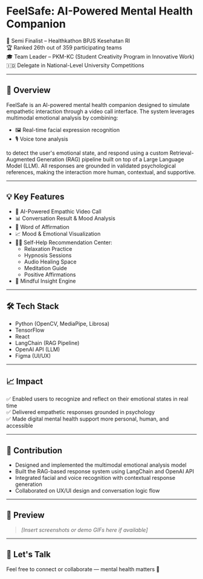 # FeelSafe: AI-Powered Mental Health Companion

🚀 Semi Finalist – Healthkathon BPJS Kesehatan RI  
🏆 Ranked 26th out of 359 participating teams  
🎓 Team Leader – PKM-KC (Student Creativity Program in Innovative Work)  
🇮🇩 Delegate in National-Level University Competitions

---

## 🧠 Overview

FeelSafe is an AI-powered mental health companion designed to simulate empathetic interaction through a video call interface. The system leverages multimodal emotional analysis by combining:

- 🖼️ Real-time facial expression recognition  
- 🎙️ Voice tone analysis  

to detect the user's emotional state, and respond using a custom Retrieval-Augmented Generation (RAG) pipeline built on top of a Large Language Model (LLM). All responses are grounded in validated psychological references, making the interaction more human, contextual, and supportive.

---

## 💡 Key Features

- 🎥 AI-Powered Empathic Video Call  
- 📊 Conversation Result & Mood Analysis  
- 💬 Word of Affirmation  
- 📈 Mood & Emotional Visualization  
- 🧘‍♂️ Self-Help Recommendation Center:
  - Relaxation Practice  
  - Hypnosis Sessions  
  - Audio Healing Space  
  - Meditation Guide  
  - Positive Affirmations  
- 📖 Mindful Insight Engine

---

## 🛠️ Tech Stack

- Python (OpenCV, MediaPipe, Librosa)  
- TensorFlow  
- React  
- LangChain (RAG Pipeline)  
- OpenAI API (LLM)  
- Figma (UI/UX)

---

## 📈 Impact

✅ Enabled users to recognize and reflect on their emotional states in real time  
✅ Delivered empathetic responses grounded in psychology  
✅ Made digital mental health support more personal, human, and accessible

---

## 👥 Contribution

- Designed and implemented the multimodal emotional analysis model  
- Built the RAG-based response system using LangChain and OpenAI API  
- Integrated facial and voice recognition with contextual response generation  
- Collaborated on UX/UI design and conversation logic flow

---

## 📸 Preview

> _[Insert screenshots or demo GIFs here if available]_

---

## 💬 Let's Talk

Feel free to connect or collaborate — mental health matters 🤝  
